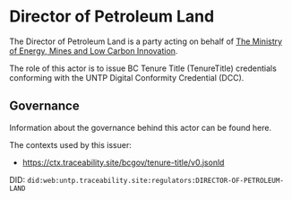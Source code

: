 # Director of Petroleum Land

The Director of Petroleum Land is a party acting on behalf of [The Ministry of Energy, Mines and Low Carbon Innovation](https://www2.gov.bc.ca/gov/content/governments/organizational-structure/ministries-organizations/ministries/energy-mines-and-petroleum-resources).

The role of this actor is to issue BC Tenure Title (TenureTitle) credentials conforming with the UNTP Digital Conformity Credential (DCC).

## Governance

Information about the governance behind this actor can be found here. 

The contexts used by this issuer:
- https://ctx.traceability.site/bcgov/tenure-title/v0.jsonld

DID: `did:web:untp.traceability.site:regulators:DIRECTOR-OF-PETROLEUM-LAND`